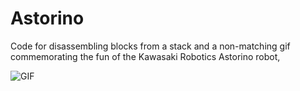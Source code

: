 # Astorino
 Code for disassembling blocks from a stack and a non-matching gif commemorating the fun of the Kawasaki Robotics Astorino robot,

 ![GIF](https://github.com/JackobPunch/Astorino/blob/main/220825410972633.gif)
